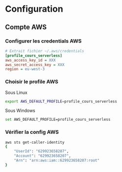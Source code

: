 # Configuration 

## Compte AWS

### Configurer les credentials AWS

``` ini
# Extrait fichier ~/.aws/credentials
[profile_cours_serverless]
aws_access_key_id = XXX
aws_secret_access_key = XXX
region = eu-west-3
```

### Choisir le profile AWS

Sous Linux

``` bash
export AWS_DEFAULT_PROFILE=profile_cours_serverless
```

Sous Windows

``` bash
set AWS_DEFAULT_PROFILE=profile_cours_serverless
```

### Vérifier la config AWS

``` bash
aws sts get-caller-identity
{
    "UserId": "629923658207",
    "Account": "629923658207",
    "Arn": "arn:aws:iam::629923658207:root"
}
``` 